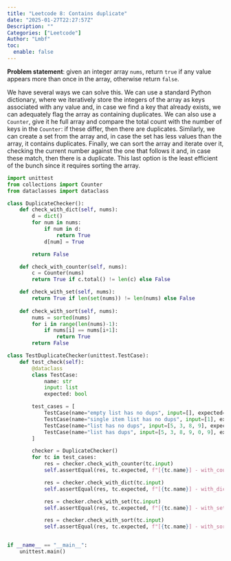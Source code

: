 ```yaml
---
title: "Leetcode 8: Contains duplicate"
date: "2025-01-27T22:27:57Z"
Description: ""
Categories: ["Leetcode"]
Author: "Lmbf"
toc:
  enable: false
---
```


**Problem statement**: given an integer array `nums`, return `true` if any value appears more than once in the array, otherwise return `false`.

We have several ways we can solve this. We can use a standard Python dictionary, where we iteratively store the integers of the array as keys associated with any value and, in case we find a key that already exists, we can adequately flag the array as containing duplicates. We can also use a `Counter`, give it he full array and compare the total count with the number of keys in the `Counter`: if these differ, then there are duplicates. Similarly, we can create a set from the array and, in case the set has less values than the array, it contains duplicates. Finally, we can sort the array and iterate over it, checking the current number against the one that follows it and, in case these match, then there is a duplicate. This last option is the least efficient of the bunch since it requires sorting the array.

```python
import unittest
from collections import Counter
from dataclasses import dataclass

class DuplicateChecker():
    def check_with_dict(self, nums):
        d = dict()
        for num in nums:
            if num in d:
                return True
            d[num] = True

        return False

    def check_with_counter(self, nums):
        c = Counter(nums)
        return True if c.total() != len(c) else False

    def check_with_set(self, nums):
        return True if len(set(nums)) != len(nums) else False
    
    def check_with_sort(self, nums):
        nums = sorted(nums)
        for i in range(len(nums)-1):
            if nums[i] == nums[i+1]:
                return True
        return False

class TestDuplicateChecker(unittest.TestCase):
    def test_check(self):
        @dataclass
        class TestCase:
            name: str
            input: list
            expected: bool

        test_cases = [
            TestCase(name="empty list has no dups", input=[], expected=False),
            TestCase(name="single item list has no dups", input=[1], expected=False),
            TestCase(name="list has no dups", input=[5, 3, 8, 9], expected=False),
            TestCase(name="list has dups", input=[5, 3, 8, 9, 0, 9], expected=True)
        ]

        checker = DuplicateChecker()
        for tc in test_cases:
            res = checker.check_with_counter(tc.input)
            self.assertEqual(res, tc.expected, f"[{tc.name}] - with_counter, expected {tc.expected}, but got {res}")

            res = checker.check_with_dict(tc.input)
            self.assertEqual(res, tc.expected, f"[{tc.name}] - with_dict, expected {tc.expected}, but got {res}")

            res = checker.check_with_set(tc.input)
            self.assertEqual(res, tc.expected, f"[{tc.name}] - with_set, expected {tc.expected}, but got {res}")

            res = checker.check_with_sort(tc.input)
            self.assertEqual(res, tc.expected, f"[{tc.name}] - with_sort, expected {tc.expected}, but got {res}")


if __name__ == "__main__":
    unittest.main()
```